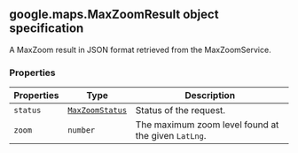 <h2 id="MaxZoomResult">
google.maps.MaxZoomResult
object specification
</h2><p>A MaxZoom result in JSON format retrieved from the MaxZoomService.</p><h3>Properties</h3><table summary="interface MaxZoomResult - Properties" width="100%">
<thead>
<tr><th>Properties</th>
<th>Type</th>
<th>Description</th>
</tr></thead>
<tbody>
<tr>
<td><code>status</code></td>
<td><code><a href="https://github.com/amenadiel/google-maps-documentation/blob/master/docs/google.maps.MaxZoomStatus.md">MaxZoomStatus</a></code></td>
<td>Status of the request.</td>
</tr>
<tr>
<td><code>zoom</code></td>
<td><code>number</code></td>
<td>The maximum zoom level found at the given <code>LatLng</code>.</td>
</tr>
</tbody>
</table>